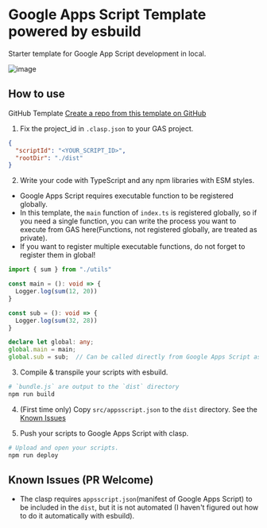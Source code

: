 # Google Apps Script Template powered by esbuild

Starter template for Google App Script development in local.

![image](https://user-images.githubusercontent.com/61409641/177019057-5a26dbdc-6668-4e38-aa28-45423f9935ef.png)

## How to use

GitHub Template [Create a repo from this template on GitHub](https://github.com/IkumaTadokoro/esbuild-gas-template/generate)

1. Fix the project_id in `.clasp.json` to your GAS project.

```json
{
  "scriptId": "<YOUR_SCRIPT_ID>",
  "rootDir": "./dist"
}
```

2. Write your code with TypeScript and any npm libraries with ESM styles.

- Google Apps Script requires executable function to be registered globally.
- In this template, the `main` function of `index.ts` is registered globally, so if you need a single function, you can write the process you want to execute from GAS here(Functions, not registered globally, are treated as private).
- If you want to register multiple executable functions, do not forget to register them in global!

```typescript
import { sum } from "./utils"

const main = (): void => {
  Logger.log(sum(12, 20))
}

const sub = (): void => {
  Logger.log(sum(32, 28))
}

declare let global: any;
global.main = main;
global.sub = sub;  // Can be called directly from Google Apps Script as `sub`
```

3. Compile & transpile your scripts with esbuild.

```bash
# `bundle.js` are output to the `dist` directory
npm run build
```

4. (First time only) Copy `src/appsscript.json` to the `dist` directory. See the [Known Issues](https://github.com/IkumaTadokoro/esbuild-gas-template#known-issues-pr-welcome)

5. Push your scripts to Google Apps Script with clasp.

```bash
# Upload and open your scripts.
npm run deploy
```

## Known Issues (PR Welcome)

- The clasp requires `appsscript.json`(manifest of Google Apps Script) to be included in the `dist`, but it is not automated (I haven't figured out how to do it automatically with esbuild).
